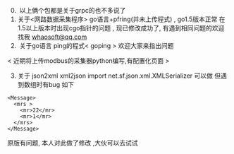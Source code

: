 0.  以上俩个包都是关于grpc的也不多说了
1.  关于<网路数据采集程序> go语言+pfring(并未上传程式) , go1.5版本正常 在1.5以上版本时出现cgo指针的问题 , 现已修改成功了, 有遇到相同问题的欢迎找我 whaosoft@qq.com
2.  关于go语言 ping的程式< goping > 欢迎大家来指出问题

< 近期将上传modbus的采集器python编写,有配置化页面 >

3.  关于 json2xml xml2json 
import net.sf.json.xml.XMLSerializer 可以做 但遇到数组时有bug 如下<br/>
```
<Message>
  <mrs >
    <mr>22</mr>
    <mr>1</mr>
  </mrs>
</Message>
```
原版有问题, 本人对此做了修改 ,大伙可以去试试 
